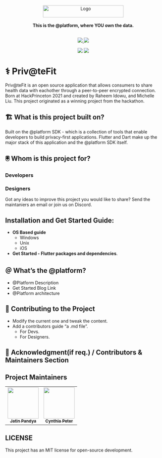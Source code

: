  <br />
<p align="center">
    <a href="atsign.com" target="_blank"><img width="260" height="39" src="https://atsign.com/wp-content/uploads/2020/09/The@Company-Logo@2x.png.webp" alt="Logo"></a>
    <br />
    <br />
    <b>This is the @platform, where YOU own the data.</b>
    <br />
    <br />
</p>
<p align="center">
  <a href="https://discord.gg/TpGPHQcK3G">
   <img src="https://img.shields.io/discord/778383211214536722?label=Join%20Our%20Community&style=appveyor&logo=discord&color=orange">
   </a>
  <a href="https://twitter.com/intent/follow?screen_name=atsigncompany">
    <img src="https://img.shields.io/twitter/follow/atsigncompany?style=social" />
  </a>
</p>
<p align="center">
   <img src="https://img.shields.io/github/downloads/atsign-foundation/privatefit/total?style=social">
    <img src="https://img.shields.io/github/repo-size/atsign-foundation/privatefit" />
</p>


# ⚕️ Priv@teFit

Priv@teFit is an open source application that allows consumers to share health data with eachother through a peer-to-peer encrypted connection. Born at HackPrinceton 2021 and created by Raheem Idowu, and Michelle Liu. This project originated as a winning project from the hackathon.

## 🏗 What is this project built on?

Built on the @platform SDK - which is a collection of tools that enable developers to build privacy-first applications. Flutter and Dart make up the major stack of this application and the @platform SDK itself.

## 🖲 Whom is this project for?

### Developers

### Designers

Got any ideas to improve this project you would like to share? Send the maintaniers an email or join us on Discord.

## Installation and Get Started Guide:

- **OS Based guide**
  - Windows
  - Unix
  - iOS
- **Get Started - Flutter packages and dependencies**.

## ＠ What’s the @platform? 

- @Platform Description
- Get Started Blog Link
- @Platform architecture

## 🦦 Contributing to the Project

-  Modify the current one and tweak the content.
- Add a contributors guide “a .md file”.
     - For Devs.
     - For Designers.

## 🎊 Acknowledgment(if req.) / Contributors & Maintainers Section 

## Project Maintainers 

<table>
  <tr>
    <td align="center"><a href="https://github.com/Jatinpandya26"><img src="https://avatars.githubusercontent.com/u/44518520?v=5" width="100px;" alt=""/><br /><sub><b>Jatin Pandya</b></sub></a></td>
    <td align="center"><a href="https://github.com/CynthiaPeter"><img src="https://avatars.githubusercontent.com/u/33583060?v=4" width="100px;" alt=""/><br /><sub><b>Cynthia Peter</b></sub></a></td>
</tr>
</table>

## LICENSE
This project has an MIT license for open-source development.


